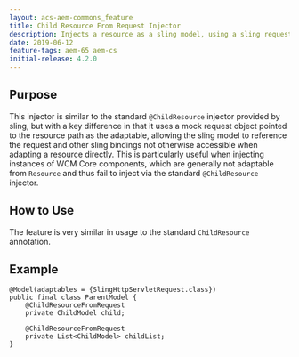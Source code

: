 ```yaml
---
layout: acs-aem-commons_feature
title: Child Resource From Request Injector
description: Injects a resource as a sling model, using a sling request as the adaptable
date: 2019-06-12
feature-tags: aem-65 aem-cs
initial-release: 4.2.0
---
```


## Purpose

This injector is similar to the standard `@ChildResource` injector provided by sling, but with a key difference in that
it uses a mock request object pointed to the resource path as the adaptable, allowing the sling model to reference the
request and other sling bindings not otherwise accessible when adapting a resource directly.  This is particularly
useful when injecting instances of WCM Core components, which are generally not adaptable from `Resource` and thus
fail to inject via the standard `@ChildResource` injector. 

## How to Use

The feature is very similar in usage to the standard `ChildResource` annotation.

## Example

    @Model(adaptables = {SlingHttpServletRequest.class})
    public final class ParentModel {
        @ChildResourceFromRequest
        private ChildModel child;
    
        @ChildResourceFromRequest
        private List<ChildModel> childList;
    }
